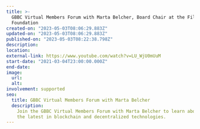 ```yaml
---
title: >-
  GBBC Virtual Members Forum with Marta Belcher, Board Chair at the Filecoin
  Foundation
created-on: "2023-05-03T08:06:29.883Z"
updated-on: "2023-05-03T08:06:29.883Z"
published-on: "2023-05-03T08:22:38.798Z"
description:
location:
external-link: https://www.youtube.com/watch?v=LU_WjU0mUuM
start-date: "2021-03-04T23:00:00.000Z"
end-date:
image:
  url:
  alt:
involvement: supported
seo:
  title: GBBC Virtual Members Forum with Marta Belcher
  description:
    Join the GBBC Virtual Members Forum with Marta Belcher to learn about
    the latest in blockchain and decentralized technologies.
---
```

